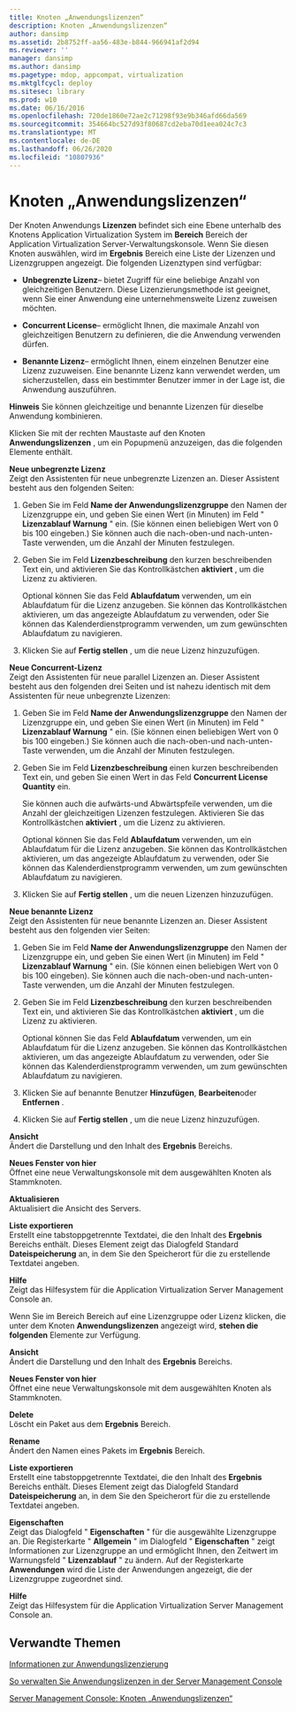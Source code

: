 ```yaml
---
title: Knoten „Anwendungslizenzen“
description: Knoten „Anwendungslizenzen“
author: dansimp
ms.assetid: 2b8752ff-aa56-483e-b844-966941af2d94
ms.reviewer: ''
manager: dansimp
ms.author: dansimp
ms.pagetype: mdop, appcompat, virtualization
ms.mktglfcycl: deploy
ms.sitesec: library
ms.prod: w10
ms.date: 06/16/2016
ms.openlocfilehash: 720de1860e72ae2c71298f93e9b346afd66da569
ms.sourcegitcommit: 354664bc527d93f80687cd2eba70d1eea024c7c3
ms.translationtype: MT
ms.contentlocale: de-DE
ms.lasthandoff: 06/26/2020
ms.locfileid: "10807936"
---
```

# Knoten „Anwendungslizenzen“


Der Knoten Anwendungs **Lizenzen** befindet sich eine Ebene unterhalb des Knotens Application Virtualization System im **Bereich** Bereich der Application Virtualization Server-Verwaltungskonsole. Wenn Sie diesen Knoten auswählen, wird im **Ergebnis** Bereich eine Liste der Lizenzen und Lizenzgruppen angezeigt. Die folgenden Lizenztypen sind verfügbar:

-   **Unbegrenzte Lizenz**– bietet Zugriff für eine beliebige Anzahl von gleichzeitigen Benutzern. Diese Lizenzierungsmethode ist geeignet, wenn Sie einer Anwendung eine unternehmensweite Lizenz zuweisen möchten.

-   **Concurrent License**– ermöglicht Ihnen, die maximale Anzahl von gleichzeitigen Benutzern zu definieren, die die Anwendung verwenden dürfen.

-   **Benannte Lizenz**– ermöglicht Ihnen, einem einzelnen Benutzer eine Lizenz zuzuweisen. Eine benannte Lizenz kann verwendet werden, um sicherzustellen, dass ein bestimmter Benutzer immer in der Lage ist, die Anwendung auszuführen.

**Hinweis**  Sie können gleichzeitige und benannte Lizenzen für dieselbe Anwendung kombinieren.

 

Klicken Sie mit der rechten Maustaste auf den Knoten **Anwendungslizenzen** , um ein Popupmenü anzuzeigen, das die folgenden Elemente enthält.

<a href="" id="new-unlimited-license"></a>**Neue unbegrenzte Lizenz**  
Zeigt den Assistenten für neue unbegrenzte Lizenzen an. Dieser Assistent besteht aus den folgenden Seiten:

1.  Geben Sie im Feld **Name der Anwendungslizenzgruppe** den Namen der Lizenzgruppe ein, und geben Sie einen Wert (in Minuten) im Feld " **Lizenzablauf Warnung** " ein. (Sie können einen beliebigen Wert von 0 bis 100 eingeben.) Sie können auch die nach-oben-und nach-unten-Taste verwenden, um die Anzahl der Minuten festzulegen.

2.  Geben Sie im Feld **Lizenzbeschreibung** den kurzen beschreibenden Text ein, und aktivieren Sie das Kontrollkästchen **aktiviert** , um die Lizenz zu aktivieren.

    Optional können Sie das Feld **Ablaufdatum** verwenden, um ein Ablaufdatum für die Lizenz anzugeben. Sie können das Kontrollkästchen aktivieren, um das angezeigte Ablaufdatum zu verwenden, oder Sie können das Kalenderdienstprogramm verwenden, um zum gewünschten Ablaufdatum zu navigieren.

3.  Klicken Sie auf **Fertig stellen** , um die neue Lizenz hinzuzufügen.

<a href="" id="new-concurrent-license"></a>**Neue Concurrent-Lizenz**  
Zeigt den Assistenten für neue parallel Lizenzen an. Dieser Assistent besteht aus den folgenden drei Seiten und ist nahezu identisch mit dem Assistenten für neue unbegrenzte Lizenzen:

1.  Geben Sie im Feld **Name der Anwendungslizenzgruppe** den Namen der Lizenzgruppe ein, und geben Sie einen Wert (in Minuten) im Feld " **Lizenzablauf Warnung** " ein. (Sie können einen beliebigen Wert von 0 bis 100 eingeben.) Sie können auch die nach-oben-und nach-unten-Taste verwenden, um die Anzahl der Minuten festzulegen.

2.  Geben Sie im Feld **Lizenzbeschreibung** einen kurzen beschreibenden Text ein, und geben Sie einen Wert in das Feld **Concurrent License Quantity** ein.

    Sie können auch die aufwärts-und Abwärtspfeile verwenden, um die Anzahl der gleichzeitigen Lizenzen festzulegen. Aktivieren Sie das Kontrollkästchen **aktiviert** , um die Lizenz zu aktivieren.

    Optional können Sie das Feld **Ablaufdatum** verwenden, um ein Ablaufdatum für die Lizenz anzugeben. Sie können das Kontrollkästchen aktivieren, um das angezeigte Ablaufdatum zu verwenden, oder Sie können das Kalenderdienstprogramm verwenden, um zum gewünschten Ablaufdatum zu navigieren.

3.  Klicken Sie auf **Fertig stellen** , um die neuen Lizenzen hinzuzufügen.

<a href="" id="new-named-license"></a>**Neue benannte Lizenz**  
Zeigt den Assistenten für neue benannte Lizenzen an. Dieser Assistent besteht aus den folgenden vier Seiten:

1.  Geben Sie im Feld **Name der Anwendungslizenzgruppe** den Namen der Lizenzgruppe ein, und geben Sie einen Wert (in Minuten) im Feld " **Lizenzablauf Warnung** " ein. (Sie können einen beliebigen Wert von 0 bis 100 eingeben). Sie können auch die nach-oben-und nach-unten-Taste verwenden, um die Anzahl der Minuten festzulegen.

2.  Geben Sie im Feld **Lizenzbeschreibung** den kurzen beschreibenden Text ein, und aktivieren Sie das Kontrollkästchen **aktiviert** , um die Lizenz zu aktivieren.

    Optional können Sie das Feld **Ablaufdatum** verwenden, um ein Ablaufdatum für die Lizenz anzugeben. Sie können das Kontrollkästchen aktivieren, um das angezeigte Ablaufdatum zu verwenden, oder Sie können das Kalenderdienstprogramm verwenden, um zum gewünschten Ablaufdatum zu navigieren.

3.  Klicken Sie auf benannte Benutzer **Hinzufügen**, **Bearbeiten**oder **Entfernen** .

4.  Klicken Sie auf **Fertig stellen** , um die neue Lizenz hinzuzufügen.

<a href="" id="view"></a>**Ansicht**  
Ändert die Darstellung und den Inhalt des **Ergebnis** Bereichs.

<a href="" id="new-window-from-here"></a>**Neues Fenster von hier**  
Öffnet eine neue Verwaltungskonsole mit dem ausgewählten Knoten als Stammknoten.

<a href="" id="refresh"></a>**Aktualisieren**  
Aktualisiert die Ansicht des Servers.

<a href="" id="export-list"></a>**Liste exportieren**  
Erstellt eine tabstoppgetrennte Textdatei, die den Inhalt des **Ergebnis** Bereichs enthält. Dieses Element zeigt das Dialogfeld Standard **Dateispeicherung** an, in dem Sie den Speicherort für die zu erstellende Textdatei angeben.

<a href="" id="help"></a>**Hilfe**  
Zeigt das Hilfesystem für die Application Virtualization Server Management Console an.

Wenn Sie im Bereich Bereich auf eine Lizenzgruppe oder Lizenz klicken, die unter dem Knoten **Anwendungslizenzen** angezeigt wird, **stehen die folgenden** Elemente zur Verfügung.

<a href="" id="view"></a>**Ansicht**  
Ändert die Darstellung und den Inhalt des **Ergebnis** Bereichs.

<a href="" id="new-window-from-here"></a>**Neues Fenster von hier**  
Öffnet eine neue Verwaltungskonsole mit dem ausgewählten Knoten als Stammknoten.

<a href="" id="delete"></a>**Delete**  
Löscht ein Paket aus dem **Ergebnis** Bereich.

<a href="" id="rename"></a>**Rename**  
Ändert den Namen eines Pakets im **Ergebnis** Bereich.

<a href="" id="export-list"></a>**Liste exportieren**  
Erstellt eine tabstoppgetrennte Textdatei, die den Inhalt des **Ergebnis** Bereichs enthält. Dieses Element zeigt das Dialogfeld Standard **Dateispeicherung** an, in dem Sie den Speicherort für die zu erstellende Textdatei angeben.

<a href="" id="properties"></a>**Eigenschaften**  
Zeigt das Dialogfeld " **Eigenschaften** " für die ausgewählte Lizenzgruppe an. Die Registerkarte " **Allgemein** " im Dialogfeld " **Eigenschaften** " zeigt Informationen zur Lizenzgruppe an und ermöglicht Ihnen, den Zeitwert im Warnungsfeld " **Lizenzablauf** " zu ändern. Auf der Registerkarte **Anwendungen** wird die Liste der Anwendungen angezeigt, die der Lizenzgruppe zugeordnet sind.

<a href="" id="help"></a>**Hilfe**  
Zeigt das Hilfesystem für die Application Virtualization Server Management Console an.

## Verwandte Themen


[Informationen zur Anwendungslizenzierung](about-application-licensing.md)

[So verwalten Sie Anwendungslizenzen in der Server Management Console](how-to-manage-application-licenses-in-the-server-management-console.md)

[Server Management Console: Knoten „Anwendungslizenzen“](server-management-console-application-licenses-node.md)

 

 





